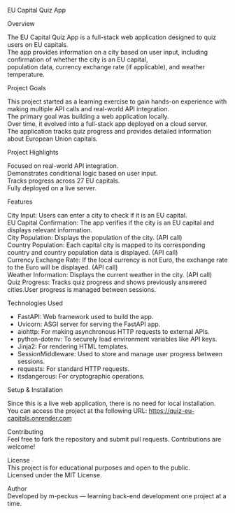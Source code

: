 EU Capital Quiz App

Overview  

The EU Capital Quiz App is a full-stack web application designed to quiz users on EU capitals.  
The app provides information on a city based on user input, including confirmation of whether the city is an EU capital,  
population data, currency exchange rate (if applicable), and weather temperature.  

Project Goals  

This project started as a learning exercise to gain hands-on experience with making multiple API calls and real-world API integration.  
The primary goal was building a web application locally.  
Over time, it evolved into a full-stack app deployed on a cloud server.  
The application tracks quiz progress and provides detailed information about European Union capitals.  

Project Highlights  

Focused on real-world API integration.  
Demonstrates conditional logic based on user input.  
Tracks progress across 27 EU capitals.  
Fully deployed on a live server.  

Features  

City Input: Users can enter a city to check if it is an EU capital.  
EU Capital Confirmation: The app verifies if the city is an EU capital and displays relevant information.  
City Population: Displays the population of the city. (API call)  
Country Population: Each capital city is mapped to its corresponding country and country population data is displayed. (API call)  
Currency Exchange Rate: If the local currency is not Euro, the exchange rate to the Euro will be displayed. (API call)  
Weather Information: Displays the current weather in the city. (API call)  
Quiz Progress: Tracks quiz progress and shows previously answered cities.User progress is managed between sessions.  


Technologies Used  

* FastAPI: Web framework used to build the app.  
* Uvicorn: ASGI server for serving the FastAPI app.  
* aiohttp: For making asynchronous HTTP requests to external APIs.  
* python-dotenv: To securely load environment variables like API keys.  
* Jinja2: For rendering HTML templates.
* SessionMiddleware: Used to store and manage user progress between sessions.  
* requests: For standard HTTP requests.  
* itsdangerous: For cryptographic operations.  


Setup & Installation  

Since this is a live web application, there is no need for local installation.  
You can access the project at the following URL: https://quiz-eu-capitals.onrender.com  

Contributing  
Feel free to fork the repository and submit pull requests. Contributions are welcome!  

License  
This project is for educational purposes and open to the public.  
Licensed under the MIT License.  

Author  
Developed by m-peckus — learning back-end development one project at a time.  


